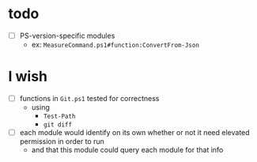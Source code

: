 # todo
- [ ] PS-version-specific modules
  - ex: ``MeasureCommand.ps1#function:ConvertFrom-Json``

# I wish
- [ ] functions in ``Git.ps1`` tested for correctness
  - using
    - ``Test-Path``
    - ``git diff``
- [ ] each module would identify on its own whether or not it need elevated permission in order to run
  - and that this module could query each module for that info
